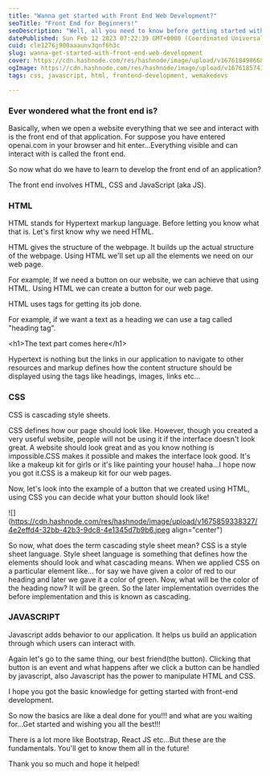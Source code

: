```yaml
---
title: "Wanna get started with Front End Web Development?"
seoTitle: "Front End for Beginners!"
seoDescription: "Well, all you need to know before getting started with front end is this! You'll  have a basic understanding about HTML,CSS,JAVA SCRIPT."
datePublished: Sun Feb 12 2023 07:22:39 GMT+0000 (Coordinated Universal Time)
cuid: cle1276j900aaaunv3qnf6h3c
slug: wanna-get-started-with-front-end-web-development
cover: https://cdn.hashnode.com/res/hashnode/image/upload/v1676184986684/28092252-e606-45e6-af84-ffd047b60c35.jpeg
ogImage: https://cdn.hashnode.com/res/hashnode/image/upload/v1676185743656/3f970140-0cb5-4cb7-9455-e70be3ccdc0c.jpeg
tags: css, javascript, html, frontend-development, wemakedevs

---
```


### Ever wondered what the front end is?

Basically, when we open a website everything that we see and interact with is the front end of that application. For suppose you have entered openai.com in your browser and hit enter...Everything visible and can interact with is called the front end.

So now what do we have to learn to develop the front end of an application?

The front end involves HTML, CSS and JavaScript (aka JS).

### HTML

HTML stands for Hypertext markup language. Before letting you know what that is. Let's first know why we need HTML.

HTML gives the structure of the webpage. It builds up the actual structure of the webpage. Using HTML we'll set up all the elements we need on our web page.

For example, If we need a button on our website, we can achieve that using HTML. Using HTML we can create a button for our web page.

HTML uses tags for getting its job done.

For example, if we want a text as a heading we can use a tag called "heading tag".

&lt;h1&gt;The text part comes here&lt;/h1&gt;

Hypertext is nothing but the links in our application to navigate to other resources and markup defines how the content structure should be displayed using the tags like headings, images, links etc...

### CSS

CSS is cascading style sheets.

CSS defines how our page should look like. However, though you created a very useful website, people will not be using it if the interface doesn't look great. A website should look great and as you know nothing is impossible.CSS makes it possible and makes the interface look good. It's like a makeup kit for girls or it's like painting your house! haha...I hope now you got it.CSS is a makeup kit for our web pages.

Now, let's look into the example of a button that we created using HTML, using CSS you can decide what your button should look like!

![](https://cdn.hashnode.com/res/hashnode/image/upload/v1675859338327/4e2effd4-32bb-42b3-9dc8-4e1345d7b9b6.jpeg align="center")

So now, what does the term cascading style sheet mean? CSS is a style sheet language. Style sheet language is something that defines how the elements should look and what cascading means. When we applied CSS on a particular element like... for say we have given a color of red to our heading and later we gave it a color of green. Now, what will be the color of the heading now? It will be green. So the later implementation overrides the before implementation and this is known as cascading.

### JAVASCRIPT

Javascript adds behavior to our application. It helps us build an application through which users can interact with.

Again let's go to the same thing, our best friend(the button). Clicking that button is an event and what happens after we click a button can be handled by javascript, also Javascript has the power to manipulate HTML and CSS.

I hope you got the basic knowledge for getting started with front-end development.

So now the basics are like a deal done for you!!! and what are you waiting for...Get started and wishing you all the best!!!

There is a lot more like Bootstrap, React JS etc...But these are the fundamentals. You'll get to know them all in the future!

Thank you so much and hope it helped!